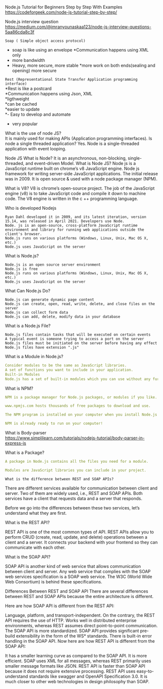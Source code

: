 Node.js Tutorial for Beginners Step by Step With Examples https://codeforgeek.com/node-js-tutorial-step-by-step/<br>

Node.js interview question https://medium.com/@imranyounaskaa123/node-js-interview-questions-5aa86cda8c3f
<br>

```Soap ( Simple object access protocol)```<br>
* soap is like using an envelope
*Communication happens using XML only
* more bandwidth
* Heavy, more secure, more stable
*more work on  both ends(sealing and opening) more secure

```Rest (Representational State Transfer Application programming interface)```<br>
*Rest is like a postcard<br>
*Communication happens using Json, XML<br>
*ligthweight <br>
*can be cached <br>
*easier to update <br>
*- Easy to develop and automate <br>
- very popular<br>


What is the use of node JS?<br>
It is mainly used for making APIs (Application programming interfaces).
Is node a single threaded application?
Yes. Node is a single-threaded application with event looping.<br>

  
 Node JS
What is Node?
It is an asynchronous, non-blocking, single-threaded, and event-driven Model.
What is Node JS?
Node js is a JavaScript runtime built on chrome’s v8 JavaScript engine.
Node js framework for writing server-side JavaScript applications.
The initial release was in 2009.
It is open source & used with a node package manager (NPM).


What is V8?
V8 is chrome’s open-source project.
The job of the JavaScript engine (v8) is to take JavaScript code and compile it
down to machine code.
The V8 engine is written in the c ++ programming language.

Who is developed Nodejs

    Ryan Dahl developed it in 2009, and its latest iteration, version 15.14, was released in April 2021. Developers use Node.
    Node. js is an open-source, cross-platform JavaScript runtime environment and library for running web applications outside the client's browser.
    Node.js runs on various platforms (Windows, Linux, Unix, Mac OS X, etc.)
    Node.js uses JavaScript on the server

What is Node.js?

    Node.js is an open source server environment
    Node.js is free
    Node.js runs on various platforms (Windows, Linux, Unix, Mac OS X, etc.)
    Node.js uses JavaScript on the server

What Can Node.js Do?

    Node.js can generate dynamic page content
    Node.js can create, open, read, write, delete, and close files on the server
    Node.js can collect form data
    Node.js can add, delete, modify data in your database

What is a Node.js File?

    Node.js files contain tasks that will be executed on certain events
    A typical event is someone trying to access a port on the server
    Node.js files must be initiated on the server before having any effect
    Node.js files have extension ".js"

What is a Module in Node.js?<br>
```yaml
Consider modules to be the same as JavaScript libraries.
A set of functions you want to include in your application.
Built-in Modules
Node.js has a set of built-in modules which you can use without any further installation.
```
What is NPM?
```yaml
NPM is a package manager for Node.js packages, or modules if you like.

www.npmjs.com hosts thousands of free packages to download and use.

The NPM program is installed on your computer when you install Node.js

NPM is already ready to run on your computer!

```
What is Body-parser<br>
https://www.simplilearn.com/tutorials/nodejs-tutorial/body-parser-in-express-js

What is a Package?
```yaml
A package in Node.js contains all the files you need for a module.

Modules are JavaScript libraries you can include in your project.

```

```What is the difference between REST and SOAP APIs?```

There are different services available for communication between client and server. Two of them are widely used, i.e., REST and SOAP APIs. Both services have a client that requests data and a server that responds.

Before we go into the differences between these two services, let’s understand what they are first.

What is the REST API?

REST API is one of the most common types of API. REST APIs allow you to perform CRUD (create, read, update, and delete) operations between a client and a server. It connects your backend with your frontend so they can communicate with each other.

What is the SOAP API?

SOAP API is another kind of web service that allows communication between client and server. Any web service that complies with the SOAP web services specification is a SOAP web service. The W3C (World Wide Web Consortium) is behind these specifications.

Differences Between REST and SOAP API
There are several differences between REST and SOAP APIs because the entire architecture is different.

Here are how SOAP API is different from the REST API:

Language, platform, and transport-independent. On the contrary, the REST API requires the use of HTTP.
Works well in distributed enterprise environments, whereas REST assumes direct point-to-point communication.
The SOAP API is more standardized.
SOAP API provides significant pre-build extensibility in the form of the WS* standards.
There is built-in error handling in the SOAP API.
Now here are how REST API is different from the SOAP API:

It has a smaller learning curve as compared to the SOAP API.
It is more efficient. SOAP uses XML for all messages, whereas REST primarily uses smaller message formats like JSON.
REST API is faster than SOAP API because it does not require extensive processing.
REST API uses easy-to-understand standards like swagger and OpenAPI Specification 3.0.
It is much closer to other web technologies in design philosophy than SOAP.

